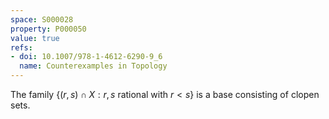 ```yaml
---
space: S000028
property: P000050
value: true
refs:
- doi: 10.1007/978-1-4612-6290-9_6
  name: Counterexamples in Topology
---
```


The family $\{ (r,s) \cap X : r,s\text{ rational with } r < s\}$ is a base consisting of clopen sets.

